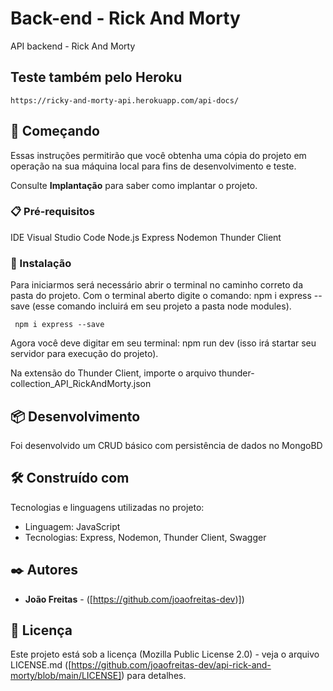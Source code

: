 # Back-end - Rick And Morty

API backend - Rick And Morty

## Teste também pelo Heroku

```
https://ricky-and-morty-api.herokuapp.com/api-docs/
```

## 🚀 Começando

Essas instruções permitirão que você obtenha uma cópia do projeto em operação na sua máquina local para fins de desenvolvimento e teste.

Consulte **Implantação** para saber como implantar o projeto.

### 📋 Pré-requisitos

IDE Visual Studio Code
Node.js
Express
Nodemon
Thunder Client

### 🔧 Instalação

Para iniciarmos será necessário abrir o terminal no caminho correto da pasta do projeto.
Com o terminal aberto digite o comando: npm i express --save (esse comando incluirá em seu projeto a pasta node modules).

```
 npm i express --save
```

Agora você deve digitar em seu terminal: npm run dev (isso irá startar seu servidor para execução do projeto).

Na extensão do Thunder Client, importe o arquivo thunder-collection_API_RickAndMorty.json

## 📦 Desenvolvimento

Foi desenvolvido um CRUD básico com persistência de dados no MongoBD

## 🛠️ Construído com

Tecnologias e linguagens utilizadas no projeto:

- Linguagem: JavaScript
- Tecnologias: Express, Nodemon, Thunder Client, Swagger

## ✒️ Autores

- **João Freitas** - ([https://github.com/joaofreitas-dev)])

## 📄 Licença

Este projeto está sob a licença (Mozilla Public License 2.0) - veja o arquivo LICENSE.md ([https://github.com/joaofreitas-dev/api-rick-and-morty/blob/main/LICENSE]) para detalhes.
